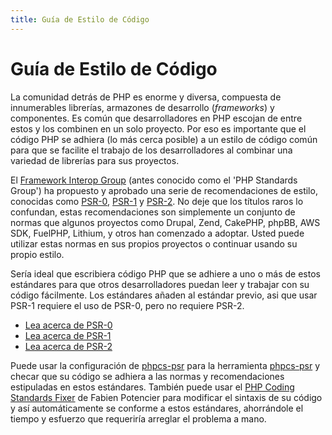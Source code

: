 ```yaml
---
title: Guía de Estilo de Código
---
```


# Guía de Estilo de Código

La comunidad detrás de PHP es enorme y diversa, compuesta de innumerables librerías, armazones de desarrollo (*frameworks*) y componentes. Es común que desarrolladores en PHP escojan de entre estos  y los combinen en un solo proyecto. Por eso es importante que el código PHP se adhiera (lo más cerca posible) a un estilo de código común para que se facilite el trabajo de los desarrolladores al combinar una variedad de librerías para sus proyectos.

El [Framework Interop Group][fig] (antes conocido como el 'PHP Standards Group') ha propuesto y aprobado una serie de recomendaciones de estilo, conocidas como [PSR-0][psr0], [PSR-1][psr1] y [PSR-2][psr2]. No deje que los títulos raros lo confundan, estas recomendaciones son simplemente un conjunto de normas que algunos proyectos como Drupal, Zend, CakePHP, phpBB, AWS SDK, FuelPHP, Lithium, y otros han comenzado a adoptar. Usted puede utilizar estas normas en sus propios proyectos o continuar usando su propio estilo.

Sería ideal que escribiera código PHP que se adhiere a uno o más de estos estándares para que otros desarrolladores puedan leer y trabajar con su código fácilmente. Los estándares añaden al estándar previo, asi que usar PSR-1 requiere el uso de PSR-0, pero no requiere PSR-2.

* [Lea acerca de PSR-0][psr0]
* [Lea acerca de PSR-1][psr1]
* [Lea acerca de PSR-2][psr2]

Puede usar la configuración de [phpcs-psr][phpcs-psr] para la herramienta [phpcs-psr][phpcs-psr] y checar que su código se adhiera a las normas y recomendaciones estipuladas en estos estándares. También puede usar el [PHP Coding Standards Fixer][phpcsfixer] de Fabien Potencier para modificar el sintaxis de su código y así automáticamente se conforme a estos estándares, ahorrándole el tiempo y esfuerzo que requeriría arreglar el problema a mano.

[fig]: http://www.php-fig.org/
[psr0]: https://github.com/php-fig/fig-standards/blob/master/accepted/PSR-0.md
[psr1]: https://github.com/php-fig/fig-standards/blob/master/accepted/PSR-1-basic-coding-standard.md
[psr2]: https://github.com/php-fig/fig-standards/blob/master/accepted/PSR-2-coding-style-guide.md
[phpcs]: http://pear.php.net/package/PHP_CodeSniffer/
[phpcs-psr]: https://github.com/klaussilveira/phpcs-psr
[phpcsfixer]: http://cs.sensiolabs.org/
